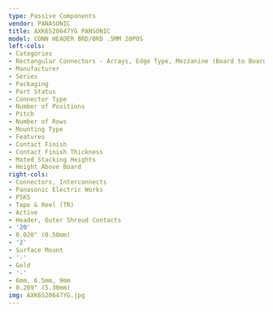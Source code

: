 ```yaml
---
type: Passive Components
vendor: PANASONIC
title: AXK6S20647YG PANSONIC
model: CONN HEADER BRD/BRD .5MM 20POS
left-cols:
- Categories
- Rectangular Connectors - Arrays, Edge Type, Mezzanine (Board to Board)
- Manufacturer
- Series
- Packaging 
- Part Status
- Connector Type
- Number of Positions
- Pitch
- Number of Rows
- Mounting Type
- Features
- Contact Finish
- Contact Finish Thickness
- Mated Stacking Heights
- Height Above Board
right-cols:
- Connectors, Interconnects
- Panasonic Electric Works
- P5KS
- Tape & Reel (TR) 
- Active
- Header, Outer Shroud Contacts
- '20'
- 0.020" (0.50mm)
- '2'
- Surface Mount
- '-'
- Gold
- '-'
- 6mm, 6.5mm, 9mm
- 0.209" (5.30mm)
img: AXK6S20647YG.jpg
---
```

